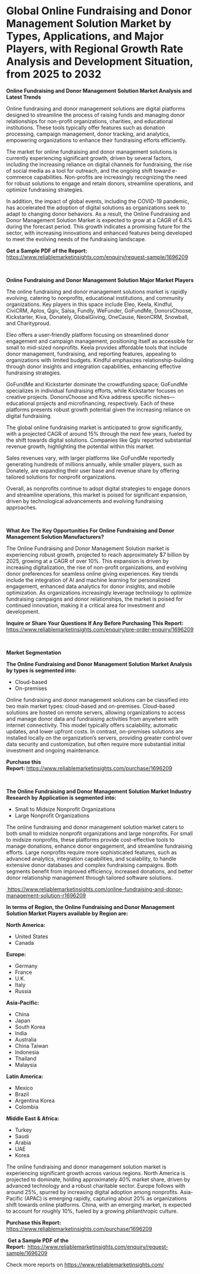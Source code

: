 <p><h1>Global Online Fundraising and Donor Management Solution Market by Types, Applications, and Major Players, with Regional Growth Rate Analysis and Development Situation, from 2025 to 2032</h1></p><p><strong>Online Fundraising and Donor Management Solution Market Analysis and Latest Trends</strong></p>
<p><p>Online fundraising and donor management solutions are digital platforms designed to streamline the process of raising funds and managing donor relationships for non-profit organizations, charities, and educational institutions. These tools typically offer features such as donation processing, campaign management, donor tracking, and analytics, empowering organizations to enhance their fundraising efforts efficiently.</p><p>The market for online fundraising and donor management solutions is currently experiencing significant growth, driven by several factors, including the increasing reliance on digital channels for fundraising, the rise of social media as a tool for outreach, and the ongoing shift toward e-commerce capabilities. Non-profits are increasingly recognizing the need for robust solutions to engage and retain donors, streamline operations, and optimize fundraising strategies.</p><p>In addition, the impact of global events, including the COVID-19 pandemic, has accelerated the adoption of digital solutions as organizations seek to adapt to changing donor behaviors. As a result, the Online Fundraising and Donor Management Solution Market is expected to grow at a CAGR of 6.4% during the forecast period. This growth indicates a promising future for the sector, with increasing innovations and enhanced features being developed to meet the evolving needs of the fundraising landscape.</p></p>
<p><strong>Get a Sample PDF of the Report:&nbsp;</strong> <a href="https://www.reliablemarketinsights.com/enquiry/request-sample/1696209?utm_campaign=3085&utm_medium=2&utm_source=Github&utm_content=ia&utm_term=27032025&utm_id=online-fundraising-and-donor-management-solution">https://www.reliablemarketinsights.com/enquiry/request-sample/1696209</a></p>
<p>&nbsp;</p>
<p><strong>Online Fundraising and Donor Management Solution Major Market Players</strong></p>
<p><p>The online fundraising and donor management solutions market is rapidly evolving, catering to nonprofits, educational institutions, and community organizations. Key players in this space include Eleo, Keela, Kindful, CiviCRM, Aplos, Qgiv, Salsa, Fundly, WeFunder, GoFundMe, DonorsChoose, Kickstarter, Kiva, Donately, GlobalGiving, OneCause, NeonCRM, Snowball, and Charityproud.</p><p>Eleo offers a user-friendly platform focusing on streamlined donor engagement and campaign management, positioning itself as accessible for small to mid-sized nonprofits. Keela provides affordable tools that include donor management, fundraising, and reporting features, appealing to organizations with limited budgets. Kindful emphasizes relationship-building through donor insights and integration capabilities, enhancing effective fundraising strategies.</p><p>GoFundMe and Kickstarter dominate the crowdfunding space; GoFundMe specializes in individual fundraising efforts, while Kickstarter focuses on creative projects. DonorsChoose and Kiva address specific niches—educational projects and microfinancing, respectively. Each of these platforms presents robust growth potential given the increasing reliance on digital fundraising.</p><p>The global online fundraising market is anticipated to grow significantly, with a projected CAGR of around 15% through the next few years, fueled by the shift towards digital solutions. Companies like Qgiv reported substantial revenue growth, highlighting the potential within this market.</p><p>Sales revenues vary, with larger platforms like GoFundMe reportedly generating hundreds of millions annually, while smaller players, such as Donately, are expanding their user base and revenue share by offering tailored solutions for nonprofit organizations.</p><p>Overall, as nonprofits continue to adopt digital strategies to engage donors and streamline operations, this market is poised for significant expansion, driven by technological advancements and evolving fundraising approaches.</p></p>
<p>&nbsp;</p>
<p><strong>What Are The Key Opportunities For Online Fundraising and Donor Management Solution Manufacturers?</strong></p>
<p><p>The Online Fundraising and Donor Management Solution market is experiencing robust growth, projected to reach approximately $7 billion by 2025, growing at a CAGR of over 10%. This expansion is driven by increasing digitalization, the rise of non-profit organizations, and evolving donor preferences for seamless online giving experiences. Key trends include the integration of AI and machine learning for personalized engagement, enhanced data analytics for donor insights, and mobile optimization. As organizations increasingly leverage technology to optimize fundraising campaigns and donor relationships, the market is poised for continued innovation, making it a critical area for investment and development.</p></p>
<p><strong>Inquire or Share Your Questions If Any Before Purchasing This Report:</strong> <a href="https://www.reliablemarketinsights.com/enquiry/pre-order-enquiry/1696209?utm_campaign=3085&utm_medium=2&utm_source=Github&utm_content=ia&utm_term=27032025&utm_id=online-fundraising-and-donor-management-solution">https://www.reliablemarketinsights.com/enquiry/pre-order-enquiry/1696209</a></p>
<p>&nbsp;</p>
<p><strong>Market Segmentation</strong></p>
<p><strong>The Online Fundraising and Donor Management Solution Market Analysis by types is segmented into:</strong></p>
<p><ul><li>Cloud-based</li><li>On-premises</li></ul></p>
<p><p>Online fundraising and donor management solutions can be classified into two main market types: cloud-based and on-premises. Cloud-based solutions are hosted on remote servers, allowing organizations to access and manage donor data and fundraising activities from anywhere with internet connectivity. This model typically offers scalability, automatic updates, and lower upfront costs. In contrast, on-premises solutions are installed locally on the organization’s servers, providing greater control over data security and customization, but often require more substantial initial investment and ongoing maintenance.</p></p>
<p><strong>Purchase this Report:&nbsp;</strong><a href="https://www.reliablemarketinsights.com/purchase/1696209?utm_campaign=3085&utm_medium=2&utm_source=Github&utm_content=ia&utm_term=27032025&utm_id=online-fundraising-and-donor-management-solution">https://www.reliablemarketinsights.com/purchase/1696209</a></p>
<p>&nbsp;</p>
<p><strong>The Online Fundraising and Donor Management Solution Market Industry Research by Application is segmented into:</strong></p>
<p><ul><li>Small to Midsize Nonprofit Organizations</li><li>Large Nonprofit Organizations</li></ul></p>
<p><p>The online fundraising and donor management solution market caters to both small to midsize nonprofit organizations and large nonprofits. For small to midsize nonprofits, these platforms provide cost-effective tools to manage donations, enhance donor engagement, and streamline fundraising efforts. Large nonprofits require more sophisticated features, such as advanced analytics, integration capabilities, and scalability, to handle extensive donor databases and complex fundraising campaigns. Both segments benefit from improved efficiency, increased donations, and better donor relationship management through tailored software solutions.</p></p>
<p><a href="https://www.reliablemarketinsights.com/online-fundraising-and-donor-management-solution-r1696209?utm_campaign=3085&utm_medium=2&utm_source=Github&utm_content=ia&utm_term=27032025&utm_id=online-fundraising-and-donor-management-solution">&nbsp;https://www.reliablemarketinsights.com/online-fundraising-and-donor-management-solution-r1696209</a></p>
<p><strong>In terms of Region, the Online Fundraising and Donor Management Solution Market Players available by Region are:</strong></p>
<p>
    <p> <strong> North America: </strong>
        <ul>
            <li>United States</li>
            <li>Canada</li>
        </ul>
        </p> 
    <p> <strong> Europe: </strong>
        <ul>
            <li>Germany</li>
            <li>France</li>
            <li>U.K.</li>
            <li>Italy</li>
            <li>Russia</li>
        </ul>
        </p> 
    <p> <strong> Asia-Pacific: </strong>
        <ul>
            <li>China</li>
            <li>Japan</li>
            <li>South Korea</li>
            <li>India</li>
            <li>Australia</li>
            <li>China Taiwan</li>
            <li>Indonesia</li>
            <li>Thailand</li>
            <li>Malaysia</li>
        </ul>
        </p> 
    <p> <strong> Latin America: </strong>
        <ul>
            <li>Mexico</li>
            <li>Brazil</li>
            <li>Argentina Korea</li>
            <li>Colombia</li>
        </ul>
        </p> 
    <p> <strong> Middle East & Africa: </strong>
        <ul>
            <li>Turkey</li>
            <li>Saudi</li>
            <li>Arabia</li>
            <li>UAE</li>
            <li>Korea</li>
        </ul>
    </p>
    </p>
<p><p>The online fundraising and donor management solution market is experiencing significant growth across various regions. North America is projected to dominate, holding approximately 40% market share, driven by advanced technology and a robust charitable sector. Europe follows with around 25%, spurred by increasing digital adoption among nonprofits. Asia-Pacific (APAC) is emerging rapidly, capturing about 20% as organizations shift towards online platforms. China, with an emerging market, is expected to account for roughly 10%, fueled by a growing philanthropic culture.</p></p>
<p><strong>Purchase this Report: </strong><a href="https://www.reliablemarketinsights.com/purchase/1696209?utm_campaign=3085&utm_medium=2&utm_source=Github&utm_content=ia&utm_term=27032025&utm_id=online-fundraising-and-donor-management-solution">https://www.reliablemarketinsights.com/purchase/1696209</a></p>
<p>&nbsp;<strong>Get a Sample PDF of the Report:&nbsp;&nbsp;</strong><a href="https://www.reliablemarketinsights.com/enquiry/request-sample/1696209?utm_campaign=3085&utm_medium=2&utm_source=Github&utm_content=ia&utm_term=27032025&utm_id=online-fundraising-and-donor-management-solution">https://www.reliablemarketinsights.com/enquiry/request-sample/1696209</a></p>
<p><strong></strong></p>
<p>Check more reports on <a href="https://www.reliablemarketinsights.com/?utm_campaign=3085&utm_medium=2&utm_source=Github&utm_content=ia&utm_term=27032025&utm_id=online-fundraising-and-donor-management-solution">https://www.reliablemarketinsights.com/</a></p>